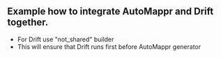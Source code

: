 Example how to integrate AutoMappr and Drift together.
---

- For Drift use "not_shared" builder
- This will ensure that Drift runs first before AutoMappr generator